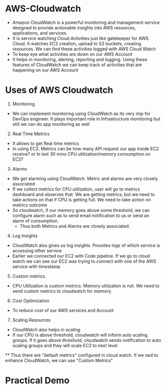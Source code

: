 # AWS-Cloudwatch


- Amazon CloudWatch is a powerful monitoring and management service designed to provide actionable insights into AWS resources, applications, and services.
- It is service watching Cloud Activities just like gatekeeper for AWS Cloud. It watches EC2 creation, upload to S3 buckets, creating resources. We can find these activities logged with AWS Cloud Watch
- To keep eye what activities are down on our AWS Account
- It helps in monitoring, alerting, reporting and logging. Using these features of CloudWatch we can keep track of activities that are happening on our AWS Account

# Uses of AWS Cloudwatch

1. Monitoring
- We can implement monitoring using CloudWatch as its very imp for DevOps engineer. It plays important role in Infrastructure monitoring but still we can do app monitoring as well

2. Real Time Metrics
- It allows to get Real time metrics
- In using EC2, Metrics can be how many API request our app inside EC2 receive? or In last 30 mins CPU utilization/memory consumption on EC2?

3. Alarms
- We get alarming using CloudWatch. Metric and alarms are very closely associated
- If we collect metrics for CPU utilization, user will go to metrics dashboard and observes that. We are getting metrics, but we need to take actions on that if CPU is getting full. We need to take action on metrics outcome
- So cloudwatch, if our memory goes above some threshold, we can configure alarm such as to send email notification to us or send an alarm of consumption.
  * Thus both Metrics and Alarms are closely associated.

4. Log Insights
- CloudWatch also gives us log insights. Provides logs of which service is accessing other service
- Earlier we connected our EC2 with Code pipeline. If we go to cloud watch we can see our EC2 was trying to connect with one of the AWS service with timestamp

5. Custom metrics.
- CPU Utilization is custom metrics. Memory utilization is not. We need to send custom metrics to cloudwatch for memory. 

6. Cost Optimization
- To reduce cost of our AWS services and Account

7. Scaling Resources
- CloudWatch also helps in scaling
- If our CPU is above threshold, cloudwatch will inform auto scaling groups. If it goes above threshold, cloudwatch sends notification to  auto scaling groups and they will scale EC2 to next level


** Thus there are "default metrics" configured in cloud watch. If we ned to enhance CloudWatch, we can use "Custom Metrics"


# Practical Demo















